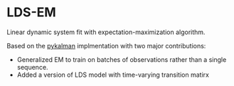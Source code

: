 # LDS-EM
Linear dynamic system fit with expectation-maximization algorithm.

Based on the [pykalman](https://github.com/pykalman/pykalman) implmentation with two major contributions:
- Generalized EM to train on batches of observations rather than a single sequence.
- Added a version of LDS model with time-varying transition matirx
